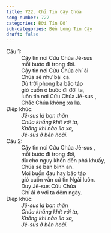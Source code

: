 ```yaml
---
title: 722. Chỉ Tin Cậy Chúa
song-number: 722
categories: Đời Tín Đồ
sub-categories: Bền Lòng Tin Cậy
draft: false
---
```

<dl><dt>Câu 1:</dt><dd data-verse="1">Cậy tin nơi Cứu Chúa Jê-sus <br/>mỗi bước đi trong đời. <br/>Cậy tin nơi Cứu Chúa chí ái <br/>Chúa sẽ như bài ca. <br/>Dù trời phong ba bão táp <br/>gió cuốn ở bước đi đời ta, <br/>luôn tin nơi Cứu Chúa Jê-sus , <br/>Chắc Chúa không xa lìa. </dd><dt>Điệp khúc:</dt><dd data-chorus="1"><em>Jê-sus là bạn thân <br/>Chúa khắng khít với ta, <br/>Không khi nào lìa xa, <br/>Jê-sus ở bên hoài. </em></dd><dt>Câu 2:</dt><dd data-verse="2">Cậy tin nơi Cứu Chúa Jê-sus , <br/>mỗi bước đi trong đời, <br/>dù cho nguy khốn đến phá khuấy, <br/>Chúa sẽ ban bình an. <br/>Mọi buồn đau hay bão táp <br/>gió cuốn vẫn cứ tin Ngài luôn. <br/>Duy Jê-sus Cứu Chúa <br/>Chí ái ở với ta đêm ngày. </dd><dt>Điệp khúc:</dt><dd data-chorus="1"><em>Jê-sus là bạn thân <br/>Chúa khắng khít với ta, <br/>Không khi nào lìa xa, <br/>Jê-sus ở bên hoài. </em></dd></dl>